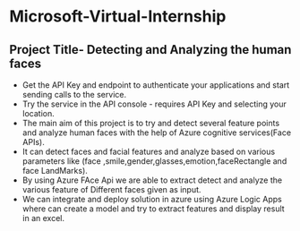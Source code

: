 # Microsoft-Virtual-Internship
## Project Title- **Detecting and Analyzing the  human faces**
*  Get the API Key and endpoint to authenticate your applications and start sending calls to the service.
* Try the service in the API console - requires API Key and selecting your location.
* The main aim of this project is  to try and detect several feature points and analyze human faces with the help of Azure cognitive services(Face APIs).
* It can detect faces and facial features and analyze based on various parameters like (face ,smile,gender,glasses,emotion,faceRectangle and face LandMarks).
* By using Azure FAce Api we are able to extract detect and analyze the various feature of Different faces given as input.
* We can integrate and deploy solution in azure using Azure Logic Apps where can create a model and try to extract features and display result in an excel.

